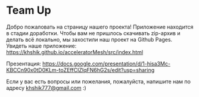 # Team Up

Добро пожаловать на страницу нашего проекта! Приложение находится в стадии доработки. Чтобы вам не пришлось скачивать zip-архив и делать всё локально, мы захостили наш проект на Github Pages. Увидеть наше приложение: https://khshik.github.io/acceleratorMesh/src/index.html

Презентация: https://docs.google.com/presentation/d/1-hisa3Mc-KBCCn90x0tD0KLm-toZEffCIZIqFN6hG2s/edit?usp=sharing

Если у вас есть вопросы или пожелания, пожалуйста, напишите нам по адресу khshik777@gmail.com :)
